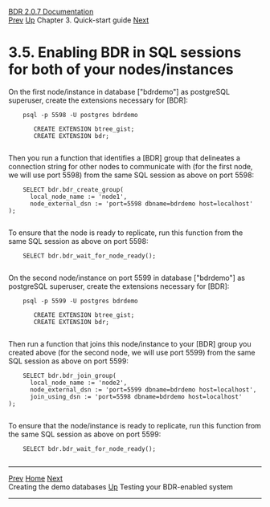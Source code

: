   [BDR 2.0.7 Documentation](README.md)                                                                                                                 
  [Prev](quickstart-creating.md "Creating the demo databases")   [Up](quickstart.md)    Chapter 3. Quick-start guide    [Next](quickstart-testing.md "Testing your BDR-enabled system")  


# 3.5. Enabling BDR in SQL sessions for both of your nodes/instances

On the first node/instance in database [\"bdrdemo\"] as
postgreSQL superuser, create the extensions necessary for
[BDR]:

``` PROGRAMLISTING
    psql -p 5598 -U postgres bdrdemo

       CREATE EXTENSION btree_gist;
       CREATE EXTENSION bdr;
    
```

Then you run a function that identifies a [BDR] group that
delineates a connection string for other nodes to communicate with (for
the first node, we will use port 5598) from the same SQL session as
above on port 5598:

``` PROGRAMLISTING
    SELECT bdr.bdr_create_group(
      local_node_name := 'node1',
      node_external_dsn := 'port=5598 dbname=bdrdemo host=localhost'
);
    
```

To ensure that the node is ready to replicate, run this function from
the same SQL session as above on port 5598:

``` PROGRAMLISTING
    SELECT bdr.bdr_wait_for_node_ready();
    
```

On the second node/instance on port 5599 in database
[\"bdrdemo\"] as postgreSQL superuser, create the extensions
necessary for [BDR]:

``` PROGRAMLISTING
    psql -p 5599 -U postgres bdrdemo

       CREATE EXTENSION btree_gist;
       CREATE EXTENSION bdr;
    
```

Then run a function that joins this node/instance to your
[BDR] group you created above (for the second node, we
will use port 5599) from the same SQL session as above on port 5599:

``` PROGRAMLISTING
    SELECT bdr.bdr_join_group(
      local_node_name := 'node2',
      node_external_dsn := 'port=5599 dbname=bdrdemo host=localhost',
      join_using_dsn := 'port=5598 dbname=bdrdemo host=localhost'
);
    
```

To ensure that the node/instance is ready to replicate, run this
function from the same SQL session as above on port 5599:

``` PROGRAMLISTING
    SELECT bdr.bdr_wait_for_node_ready();
    
```



  ------------------------------------------------- -------------------------------------- ------------------------------------------------
  [Prev](quickstart-creating.md)     [Home](README.md)      [Next](quickstart-testing.md)  
  Creating the demo databases                        [Up](quickstart.md)                   Testing your BDR-enabled system
  ------------------------------------------------- -------------------------------------- ------------------------------------------------
